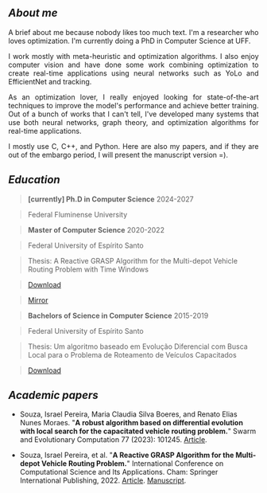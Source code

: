 
## _About me_

<p align="justify">A brief about me because nobody likes too much text. I'm a researcher who loves optimization. I'm currently doing a PhD in Computer Science at UFF.</p>

<p align="justify">I work mostly with meta-heuristic and optimization algorithms. I also enjoy computer vision and have done some work combining optimization to create real-time applications using neural networks such as YoLo and EfficientNet and tracking.</p>

<p align="justify">As an optimization lover, I really enjoyed looking for state-of-the-art techniques to improve the model's performance and achieve better training. Out of a bunch of works that I can't tell, I've developed many systems that use both neural networks, graph theory, and optimization algorithms for real-time applications.</p>

<p align="justify">I mostly use C, C++, and Python. Here are also my papers, and if they are out of the embargo period, I will present the manuscript version =).</p>


## _Education_

> **[currently] Ph.D in Computer Science** 2024-2027

> Federal Fluminense University


> **Master of Computer Science** 2020-2022

> Federal University of Espírito Santo

> Thesis: A Reactive GRASP Algorithm for the Multi-depot Vehicle Routing Problem with Time Windows

> [Download](https://repositorio.ufes.br/server/api/core/bitstreams/bc535170-c0ac-4cfd-93a0-8ee2114e5cf5/content)

> [Mirror](https://github.com/israelpereira55/israelpereira55.github.io/blob/main/articles/thesis/2022-thesis.pdf)


> **Bachelors of Science in Computer Science** 2015-2019

> Federal University of Espírito Santo

> Thesis: Um algoritmo baseado em Evolução Diferencial com Busca Local para o Problema de Roteamento de Veículos Capacitados

> [Download](https://github.com/israelpereira55/israelpereira55.github.io/blob/main/articles/thesis/bsc-thesis-2019.pdf)


## _Academic papers_

* Souza, Israel Pereira, Maria Claudia Silva Boeres, and Renato Elias Nunes Moraes. "**A robust algorithm based on differential evolution with local search for the capacitated vehicle routing problem.**" Swarm and Evolutionary Computation 77 (2023): 101245.
[Article](https://www.sciencedirect.com/science/article/pii/S2210650223000196).


* Souza, Israel Pereira, et al. "**A Reactive GRASP Algorithm for the Multi-depot Vehicle Routing Problem.**" International Conference on Computational Science and Its Applications. Cham: Springer International Publishing, 2022.
[Article](https://link.springer.com/chapter/10.1007/978-3-031-10562-3_7).
[Manuscript](https://github.com/israelpereira55/israelpereira55.github.io/blob/main/articles/MDVRP_ICCSA_2022_LNCS.pdf).

